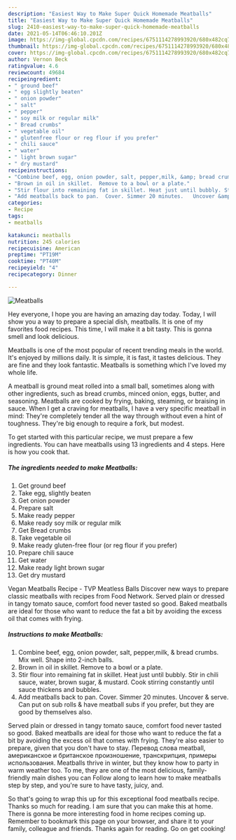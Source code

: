 ```yaml
---
description: "Easiest Way to Make Super Quick Homemade Meatballs"
title: "Easiest Way to Make Super Quick Homemade Meatballs"
slug: 2410-easiest-way-to-make-super-quick-homemade-meatballs
date: 2021-05-14T06:46:10.201Z
image: https://img-global.cpcdn.com/recipes/6751114278993920/680x482cq70/meatballs-recipe-main-photo.jpg
thumbnail: https://img-global.cpcdn.com/recipes/6751114278993920/680x482cq70/meatballs-recipe-main-photo.jpg
cover: https://img-global.cpcdn.com/recipes/6751114278993920/680x482cq70/meatballs-recipe-main-photo.jpg
author: Vernon Beck
ratingvalue: 4.6
reviewcount: 49684
recipeingredient:
- " ground beef"
- " egg slightly beaten"
- " onion powder"
- " salt"
- " pepper"
- " soy milk or regular milk"
- " Bread crumbs"
- " vegetable oil"
- " glutenfree flour or reg flour if you prefer"
- " chili sauce"
- " water"
- " light brown sugar"
- " dry mustard"
recipeinstructions:
- "Combine beef, egg, onion powder, salt, pepper,milk, &amp; bread crumbs. Mix well. Shape into 2-inch balls."
- "Brown in oil in skillet.  Remove to a bowl or a plate."
- "Stir flour into remaining fat in skillet. Heat just until bubbly. Stir in chili sauce, water, brown sugar, &amp; mustard. Cook stirring constantly until sauce thickens and bubbles."
- "Add meatballs back to pan.  Cover. Simmer 20 minutes.   Uncover &amp; serve. Can put on sub rolls &amp; have meatball subs if you prefer, but they are good by themselves also."
categories:
- Recipe
tags:
- meatballs

katakunci: meatballs 
nutrition: 245 calories
recipecuisine: American
preptime: "PT19M"
cooktime: "PT40M"
recipeyield: "4"
recipecategory: Dinner

---
```



![Meatballs](https://img-global.cpcdn.com/recipes/6751114278993920/680x482cq70/meatballs-recipe-main-photo.jpg)

Hey everyone, I hope you are having an amazing day today. Today, I will show you a way to prepare a special dish, meatballs. It is one of my favorites food recipes. This time, I will make it a bit tasty. This is gonna smell and look delicious.

Meatballs is one of the most popular of recent trending meals in the world. It's enjoyed by millions daily. It is simple, it is fast, it tastes delicious. They are fine and they look fantastic. Meatballs is something which I've loved my whole life.

A meatball is ground meat rolled into a small ball, sometimes along with other ingredients, such as bread crumbs, minced onion, eggs, butter, and seasoning. Meatballs are cooked by frying, baking, steaming, or braising in sauce. When I get a craving for meatballs, I have a very specific meatball in mind: They&#39;re completely tender all the way through without even a hint of toughness. They&#39;re big enough to require a fork, but modest.


To get started with this particular recipe, we must prepare a few ingredients. You can have meatballs using 13 ingredients and 4 steps. Here is how you cook that.

<!--inarticleads1-->

##### The ingredients needed to make Meatballs:

1. Get  ground beef
1. Take  egg, slightly beaten
1. Get  onion powder
1. Prepare  salt
1. Make ready  pepper
1. Make ready  soy milk or regular milk
1. Get  Bread crumbs
1. Take  vegetable oil
1. Make ready  gluten-free flour (or reg flour if you prefer)
1. Prepare  chili sauce
1. Get  water
1. Make ready  light brown sugar
1. Get  dry mustard


Vegan Meatballs Recipe - TVP Meatless Balls Discover new ways to prepare classic meatballs with recipes from Food Network. Served plain or dressed in tangy tomato sauce, comfort food never tasted so good. Baked meatballs are ideal for those who want to reduce the fat a bit by avoiding the excess oil that comes with frying. 

<!--inarticleads2-->

##### Instructions to make Meatballs:

1. Combine beef, egg, onion powder, salt, pepper,milk, &amp; bread crumbs. Mix well. Shape into 2-inch balls.
1. Brown in oil in skillet.  Remove to a bowl or a plate.
1. Stir flour into remaining fat in skillet. Heat just until bubbly. Stir in chili sauce, water, brown sugar, &amp; mustard. Cook stirring constantly until sauce thickens and bubbles.
1. Add meatballs back to pan.  Cover. Simmer 20 minutes.   Uncover &amp; serve. Can put on sub rolls &amp; have meatball subs if you prefer, but they are good by themselves also.


Served plain or dressed in tangy tomato sauce, comfort food never tasted so good. Baked meatballs are ideal for those who want to reduce the fat a bit by avoiding the excess oil that comes with frying. They&#39;re also easier to prepare, given that you don&#39;t have to stay. Перевод слова meatball, американское и британское произношение, транскрипция, примеры использования. Meatballs thrive in winter, but they know how to party in warm weather too. To me, they are one of the most delicious, family-friendly main dishes you can Follow along to learn how to make meatballs step by step, and you&#39;re sure to have tasty, juicy, and. 

So that's going to wrap this up for this exceptional food meatballs recipe. Thanks so much for reading. I am sure that you can make this at home. There is gonna be more interesting food in home recipes coming up. Remember to bookmark this page on your browser, and share it to your family, colleague and friends. Thanks again for reading. Go on get cooking!

